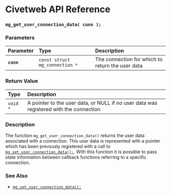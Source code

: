 # Civetweb API Reference

### `mg_get_user_connection_data( conn );`

### Parameters

| Parameter | Type | Description |
| :--- | :--- | :--- |
|**`conn`**|`const struct mg_connection *`|The connection for which to return the user data|

### Return Value

| Type | Description | 
| :--- | :--- |
|`void *`|A pointer to the user data, or NULL if no user data was registered with the connection|

### Description

The function `mg_get_user_connection_data()` returns the user data associated with a connection. This user data is represented with a pointer which has been prevously registered with a call to [`mg_set_user_connection_data();`](mg_set_user_connection_data.md). With this function it is possible to pass state information between callback functions referring to a specific connection.

### See Also

* [`mg_set_user_connection_data();`](mg_set_user_connection_data.md)
